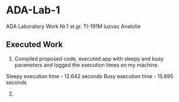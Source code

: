 # ADA-Lab-1
ADA Laboratory Work Nr.1 st.gr. TI-191M Iuzvac Anatolie

## Executed Work

1. Compiled proposed code, executed app with sleepy and busy parameters and logged the execution times on my machine.

Sleepy execution time - 12.642 seconds
Busy execution time - 15.895 seconds

2. 
